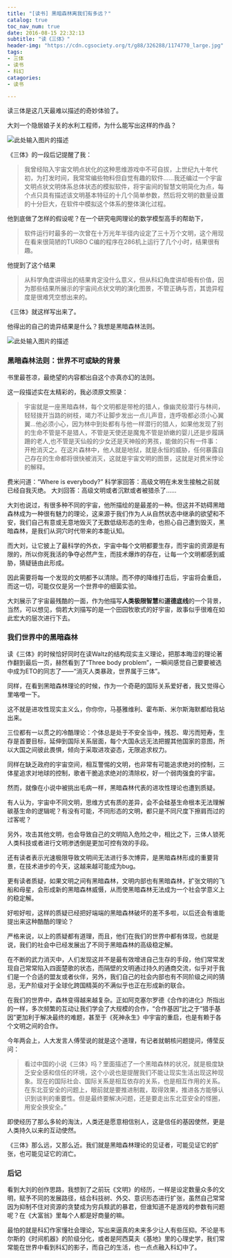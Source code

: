 ```yaml
---
title: "[读书] 黑暗森林离我们有多远？"
catalog: true
toc_nav_num: true
date: 2016-08-15 22:32:13
subtitle: "读《三体》"
header-img: "https://cdn.cgsociety.org/t/g88/326288/1174770_large.jpg"
tags:
- 三体
- 读书
- 科幻
catagories:
- 读书

---
```


读三体是这几天最难以描述的奇妙体验了。

大刘一个隐居娘子关的水利工程师，为什么能写出这样的作品？

![此处输入图片的描述][1]

《三体》的一段后记提醒了我：

> 我曾经陷入宇宙文明点状化的这种思维游戏中不可自拔，上世纪九十年代初，为打发时间，我常常编些物料但自觉有趣的软件……我还编过一个宇宙文明点状文明体系总体状态的模拟软件，将宇宙间的智慧文明简化为点，每个点只具有描述该文明基本特征的十几个简单参数，然后将文明的数量设置的十分巨大，在软件中模拟这个体系的整体演化过程。

他到底做了怎样的假设呢？在一个研究电网理论的数学模型高手的帮助下，

>软件运行时最多的一次曾在十万光年半径内设定了三十万个文明，这个用现在看来很简陋的TURBO C编的程序在286机上运行了几个小时，结果很有趣。

他提到了这个结果

>从科学角度讲得出的结果肯定没什么意义，但从科幻角度讲却极有价值，因为那些结果所展示的宇宙间点状文明的演化图景，不管正确与否，其诡异程度是很难凭空想出来的。

《三体》就这样写出来了。

他得出的自己的诡异结果是什么？我想是黑暗森林法则。

![此处输入图片的描述][2]

### 黑暗森林法则：世界不可或缺的背景

书里最苍凉，最绝望的内容都出自这个亦真亦幻的法则。

这一段描述实在太精彩的，我必须原文照录：

> 宇宙就是一座黑暗森林，每个文明都是带枪的猎人，像幽灵般潜行与林间，轻轻拨开当路的树枝，竭力不让脚步发出一点儿声音，连呼吸都必须小心翼翼...他必须小心，因为林中到处都有与他一样潜行的猎人，如果他发现了别的生命不管是不是猎人，不管是天使还是魔鬼不管是娇嫩的婴儿还是步履蹒跚的老人,也不管是天仙般的少女还是天神般的男孩，能做的只有一件事：开枪消灭之。在这片森林中，他人就是地狱，就是永恒的威胁，任何暴露自己存在的生命都将很快被消灭，这就是宇宙文明的图景，这就是对费米悖论的解释。   

费米问道：“Where is everybody?”
科学家回答：高级文明在未发生接触之前就已经自我灭绝。
大刘回答：高级文明或者沉默或者被猎杀了……

大刘也说过，有很多种不同的宇宙，他所描绘的是最差的一种。但这并不妨碍黑暗森林成为一种很有魅力的理论，这来源于我们作为人从自然状态中继承的欲望和不安，我们自己有意或无意地毁灭了无数低级形态的生命，也担心自己遭到毁灭，黑暗森林，是我们从洞穴时代带来的本能认知。

而大刘，让它披上了最科学的外衣，宇宙中每个文明都要生存，而宇宙的资源是有限的，所以你死我活的争夺必然产生，而技术爆炸的存在，让每一个文明都感到威胁，猜疑链由此形成。

因此需要将每一个发现的文明都予以清除。而不停的降维打击后，宇宙将会重启，而这一切，可能仅仅是另一个世界中的细菌实验。

大刘展示了宇宙最残酷的一面，作为他描写**人类极限智慧**和**道德底线**的一个背景，当然，可以想见，倘若大刘描写的是一个田园牧歌式的好宇宙，故事似乎很难在如此宏大的层次进行下去。


### 我们世界中的黑暗森林

读《三体》的时候恰好同时在读Waltz的结构现实主义理论，把那本晦涩的理论著作翻到最后一页，赫然看到了“Three body problem”，一瞬间感觉自己要要被选中成为ETO的同志了——“消灭人类暴政，世界属于三体”。

同样，在看到黑暗森林理论的时候，作为一个奇葩的国际关系爱好者，我又觉得心里咯噔一下。

这不就是进攻性现实主义么，你你你，马基雅维利、霍布斯、米尔斯海默都给我站出来。

三位都有一以贯之的冷酷理论：个体总是处于不安全当中，残忍、卑污而短寿，生存是首要目标，延伸到国际关系层面，每个大国永远无法把握其他国家的意图，所以大国之间彼此畏惧，倾向于采取进攻姿态，无限追求权力。

同样在缺乏政府的宇宙空间，相互警惕的文明，也非常有可能追求绝对的控制，三体星追求对地球的控制，歌者干脆追求绝对的清除权，好一个弱肉强食的宇宙。

然而，就像在小说中被挑出毛病一样，黑暗森林代表的进攻性理论也遭到质疑。

有人认为，宇宙中不同文明，思维方式有质的差异，会不会硅基生命根本无法理解碳基生命的逻辑呢？有没有可能，不同形态的文明，都只是不同尺度下擦肩而过的过客呢？

另外，攻击其他文明，也会导致自己的文明陷入危险之中，相比之下，三体人锁死人类科技或者进行文明渗透倒是更加可控有效的手段。

还有读者表示光速极限导致文明间无法进行多次博弈，是黑暗森林形成的重要背景，在技术进步的今天，这越来越可能成为bug。

更有读者质疑，如果文明之间有黑暗森林，文明内部也有黑暗森林，扩张文明的飞船和母星，会形成新的黑暗森林威慑，从而使黑暗森林无法成为一个社会学意义上的稳定解。

好啦好啦，这样的质疑已经把好端端的黑暗森林破坏的差不多啦，以后还会有谁能提出来这种酷酷的理论？

严格来说，以上的质疑都有道理，而且，他们在我们的世界中都有体现，也就是说，我们的社会中已经发展出了不同于黑暗森林的高级稳定解。

在不断的武力消灭中，人们发现这并不是最有效增进自己生存的手段，他们常常发现自己常常陷入四面楚歌的状态，而隔壁的文明通过持久的通商交流，似乎对于我们是一个合适的盟友或者伙伴，另外，我们自己的社会内部也有不同阶级之间的猜忌，无产阶级对于全球化跨国精英的不满似乎也正在形成新的联合。

在我们的世界中，森林变得越来越复杂。正如阿克塞尔罗德《合作的进化》所指出的一样，多次频繁的互动让我们学会了大规模的合作，“合作基因”比之于“猎手基因”更加利于解决最终的难题，甚至于《死神永生》中宇宙的重启，也是有赖于各个文明之间的合作。

今年两会上，人大发言人傅莹说的就是这个道理，有记者就朝核问题提问，傅莹反问：

>看过中国的小说《三体》吗？里面描述了一个黑暗森林的状况，就是极度缺乏安全感和信任的环境，这个小说也是提醒我们不能让现实生活出现这种现象。现在的国际社会、国际关系是相互依存的关系，也是相互作用的关系。在东北亚安全的问题上，眼前就是要推进制裁，取得效果，推进各方能够认识到谈判的重要性。但是最终要解决问题，还是要走出东北亚安全的怪圈，用安全换安全。”

即使经历了那么多轮的淘汰，人类还是愿意相信别人，这是信任的基因使然，更是人类持久以来的互动使然。

《三体》那么远，又那么近。我们就是黑暗森林理论的见证者，可能见证它的扩张，也可能见证它的消亡。


### 后记

看到大刘的创作思路，我想到了之前玩《文明》的经历，一样是设定数量众多的文明，赋予不同的发展路径，结合科技树、外交、意识形态进行扩张，虽然自己常常因为抑制不住对资源的贪婪成为穷兵黩武的暴君，但谁知道不是游戏的参数有问题呢？在《大富翁》里每个人都是好商量的嘛。

最怕的就是科幻作家懂社会理论，写出来逼真的未来多少让人有些压抑。不论是韦尔斯的《时间机器》的阶级分化，或者是阿西莫夫《基地》里的心理史学，我们常常能在世界中看到科幻的影子，而自己的生活，也一点点融入科幻中了。


[1]: http://a4.att.hudong.com/52/53/31300543112751144047539188562.jpg
[2]: http://img1.mydrivers.com/img/20151101/5fd4f462b73749798f7224624ef7638c.jpg

